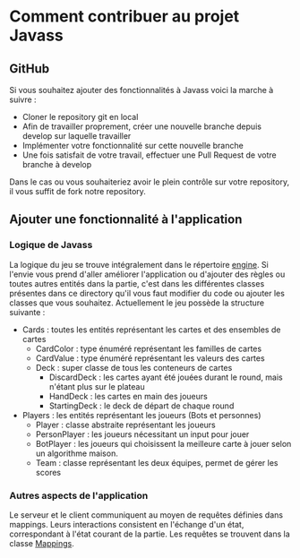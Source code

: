 # Comment contribuer au projet Javass

## GitHub

Si vous souhaitez ajouter des fonctionnalités à Javass voici la marche à suivre :
- Cloner le repository git en local
- Afin de travailler proprement, créer une nouvelle branche depuis develop sur laquelle
travailler
- Implémenter votre fonctionnalité sur cette nouvelle branche
- Une fois satisfait de votre travail, effectuer une Pull Request de votre branche à develop

Dans le cas ou vous souhaiteriez avoir le plein contrôle sur votre repository, il vous suffit de fork notre repository.

## Ajouter une fonctionnalité à l'application

### Logique de Javass

La logique du jeu se trouve intégralement dans le répertoire [engine](https://github.com/PDG-Javass/IJass/tree/develop/server/src/main/java/ch/ijass/engine).
Si l'envie vous prend d'aller améliorer l'application ou d'ajouter des règles ou toutes autres entités dans la partie,
c'est dans les différentes classes présentes dans ce directory qu'il vous faut modifier du code ou ajouter
les classes que vous souhaitez. Actuellement le jeu possède la structure suivante :
- Cards : toutes les entités représentant les cartes et des ensembles de cartes
    * CardColor : type énuméré représentant les familles de cartes
    * CardValue : type énuméré représentant les valeurs des cartes
    * Deck : super classe de tous les conteneurs de cartes
      * DiscardDeck : les cartes ayant été jouées durant le round, mais n'étant plus sur le plateau
      * HandDeck : les cartes en main des joueurs
      * StartingDeck : le deck de départ de chaque round
- Players : les entités représentant les joueurs (Bots et personnes)
  * Player : classe abstraite représentant les joueurs
  * PersonPlayer : les joueurs nécessitant un input pour jouer
  * BotPlayer : les joueurs qui choisissent la meilleure carte à jouer selon un algorithme maison.
  * Team : classe représentant les deux équipes, permet de gérer les scores

### Autres aspects de l'application

Le serveur et le client communiquent au moyen de requêtes définies dans mappings. Leurs interactions consistent
en l'échange d'un état, correspondant à l'état courant de la partie. Les requêtes se trouvent dans la classe [Mappings](https://github.com/PDG-Javass/IJass/blob/develop/server/src/main/java/ch/ijass/server/Mappings.java).

